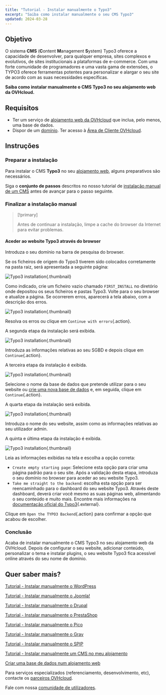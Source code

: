 ```yaml
---
title: "Tutorial - Instalar manualmente o Typo3"
excerpt: "Saiba como instalar manualmente o seu CMS Typo3"
updated: 2024-03-28
---
```


## Objetivo

O sistema **CMS** (**C**ontent **M**anagement **S**ystem) Typo3 oferece a capacidade de desenvolver, para qualquer empresa, sites complexos e evolutivos, de sites institucionais a plataformas de e-commerce. Com uma forte comunidade de programadores e uma vasta gama de extensões, o TYPO3 oferece ferramentas potentes para personalizar e alargar o seu site de acordo com as suas necessidades específicas.

**Saiba como instalar manualmente o CMS Typo3 no seu alojamento web da OVHcloud.**

## Requisitos

- Ter um serviço de [alojamento web da OVHcloud](/links/web/hosting) que inclua, pelo menos, uma base de dados.
- Dispor de um [domínio](/links/web/domains).
Ter acesso à [Área de Cliente OVHcloud](/links/manager).

## Instruções

### Preparar a instalação

Para instalar o CMS **Typo3** no seu [alojamento web](/links/web/hosting), alguns preparativos são necessários.

Siga o **conjunto de passos** descritos no nosso tutorial de [instalação manual de um CMS](/pages/web_cloud/web_hosting/cms_manual_installation) antes de avançar para o passo seguinte.

### Finalizar a instalação manual

> [!primary]
>
> Antes de continuar a instalação, limpe a cache do browser da Internet para evitar problemas.
>

#### Aceder ao website Typo3 através do browser

Introduza o seu domínio na barra de pesquisa do browser.

Se os ficheiros de origem do Typo3 tiverem sido colocados corretamente na pasta raiz, será apresentada a seguinte página:

![Typo3 installation](/pages/assets/screens/other/cms/typo3/install_step_one.png){.thumbnail}

Como indicado, crie um ficheiro vazio chamado `FIRST_INSTALL` no diretório onde depositou os seus ficheiros e pastas Typo3. Volte para o seu browser e atualize a página. Se ocorrerem erros, aparecerá a tela abaixo, com a descrição dos erros.

![Typo3 installation](/pages/assets/screens/other/cms/typo3/install_step_2_error.png){.thumbnail}

Resolva os erros ou clique em `Continue with errors`{.action}.

A segunda etapa da instalação será exibida.

![Typo3 installation](/pages/assets/screens/other/cms/typo3/install_step_2.png){.thumbnail}

Introduza as informações relativas ao seu SGBD e depois clique em `Continue`{.action}.

A terceira etapa da instalação é exibida.

![Typo3 installation](/pages/assets/screens/other/cms/typo3/install_step_3.png){.thumbnail}

Selecione o nome da base de dados que pretende utilizar para o seu website ou [crie uma nova base de dados](/pages/web_cloud/web_hosting/sql_create_database) e, em seguida, clique em `Continue`{.action}.

A quarta etapa da instalação será exibida.

![Typo3 installation](/pages/assets/screens/other/cms/typo3/install_step_4.png){.thumbnail}

Introduza o nome do seu website, assim como as informações relativas ao seu utilizador admin.

A quinta e última etapa da instalação é exibida.

![Typo3 installation](/pages/assets/screens/other/cms/typo3/install_step_5.png){.thumbnail}

Leia as informações exibidas na tela e escolha a opção correta:

- `Create empty starting page`: Selecione esta opção para criar uma página padrão para o seu site. Após a validação desta etapa, introduza o seu domínio no browser para aceder ao seu website Typo3.
- `Take me straight to the backend`: escolha esta opção para ser reencaminhado para o dashboard do seu website Typo3. Através deste dashboard, deverá criar você mesmo as suas páginas web, alimentando o seu conteúdo e muito mais. Encontre mais informações na [documentação oficial do Typo3](https://docs.typo3.org/Home/GettingStarted.html){.external}.

Clique em `Open the TYPO3 Backend`{.action} para confirmar a opção que acabou de escolher.

### Conclusão

Acaba de instalar manualmente o CMS Typo3 no seu alojamento web da OVHcloud. Depois de configurar o seu website, adicionar conteúdo, personalizar o tema e instalar plugins, o seu website Typo3 fica acessível online através do seu nome de domínio.

## Quer saber mais? <a name="go-further"></a>

[Tutorial - Instalar manualmente o WordPress](/pages/web_cloud/web_hosting/cms_manual_installation_wordpress)

[Tutorial - Instalar manualmente o Joomla!](/pages/web_cloud/web_hosting/cms_manual_installation_joomla)

[Tutorial - Instalar manualmente o Drupal](/pages/web_cloud/web_hosting/cms_manual_installation_drupal)

[Tutorial - Instalar manualmente o PrestaShop](/pages/web_cloud/web_hosting/cms_manual_installation_prestashop)

[Tutorial - Instalar manualmente o Pico](/pages/web_cloud/web_hosting/cms_manual_installation_pico)

[Tutorial - Instalar manualmente o Grav](/pages/web_cloud/web_hosting/cms_manual_installation_grav)

[Tutorial - Instalar manualmente o SPIP](/pages/web_cloud/web_hosting/cms_manual_installation_spip)

[Tutorial - Instalar manualmente um CMS no meu alojamento](/pages/web_cloud/web_hosting/cms_manual_installation)

[Criar uma base de dados num alojamento web](/pages/web_cloud/web_hosting/sql_create_database)
 
Para serviços especializados (referenciamento, desenvolvimento, etc), contacte os [parceiros OVHcloud](/links/partner).
 
Fale com nossa [comunidade de utilizadores](/links/community).
